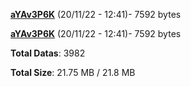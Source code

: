 [**aYAv3P6K**](/data/aYAv3P6K.txt) (20/11/22 - 12:41)- 7592 bytes

[**aYAv3P6K**](/data/aYAv3P6K.txt) (20/11/22 - 12:41)- 7592 bytes

**Total Datas**: 3982

**Total Size**: 21.75 MB / 21.8 MB